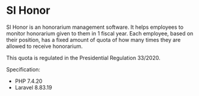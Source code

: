 # SI Honor

SI Honor is an honorarium management software. It helps employees to monitor honorarium given to them in 1 fiscal year.
Each employee, based on their position, has a fixed amount of quota of how many times they are allowed to receive honorarium.

This quota is regulated in the Presidential Regulation 33/2020.

Specification:
- PHP 7.4.20
- Laravel 8.83.19
